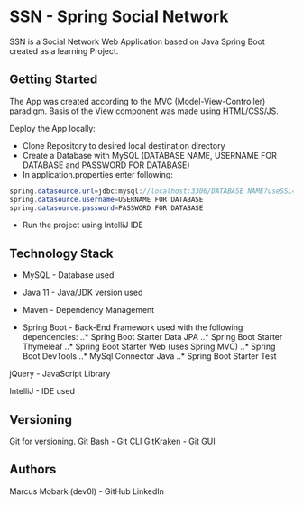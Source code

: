 # SSN - Spring Social Network

SSN is a Social Network Web Application based on Java Spring Boot created as a learning Project.

## Getting Started
The App was created according to the MVC (Model-View-Controller) paradigm. Basis of the View component was made using HTML/CSS/JS.

Deploy the App locally:

* Clone Repository to desired local destination directory
* Create a Database with MySQL (DATABASE NAME, USERNAME FOR DATABASE and PASSWORD FOR DATABASE)
* In application.properties enter following:
```Java
spring.datasource.url=jdbc:mysql://localhost:3306/DATABASE NAME?useSSL=false&serverTimezone=UTC
spring.datasource.username=USERNAME FOR DATABASE
spring.datasource.password=PASSWORD FOR DATABASE
```
* Run the project using IntelliJ IDE

## Technology Stack
* MySQL - Database used

* Java 11 - Java/JDK version used

* Maven - Dependency Management

* Spring Boot - Back-End Framework used with the following dependencies:
  ..* Spring Boot Starter Data JPA
  ..* Spring Boot Starter Thymeleaf
  ..* Spring Boot Starter Web (uses Spring MVC)
  ..* Spring Boot DevTools
  ..* MySql Connector Java
  ..* Spring Boot Starter Test

jQuery - JavaScript Library

IntelliJ - IDE used

## Versioning
Git for versioning.
Git Bash - Git CLI
GitKraken - Git GUI

## Authors
Marcus Mobark (dev0l) - GitHub LinkedIn
